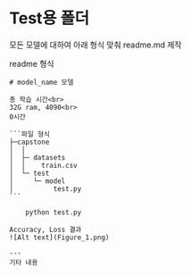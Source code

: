 # Test용 폴더

모든 모델에 대하여 아래 형식 맞춰 readme.md 제작

readme 형식

    # model_name 모델

    총 학습 시간<br>
    32G ram, 4090<br>
    0시간

    ```파일 형식
    ├─capstone
    │  │  
    │  ├─ datasets
    │  │    train.csv
    │  └─ test
    │     └─ model
    │          test.py  
    ```

        python test.py

    Accuracy, Loss 결과
    ![Alt text](Figure_1.png)

    ---
    기타 내용